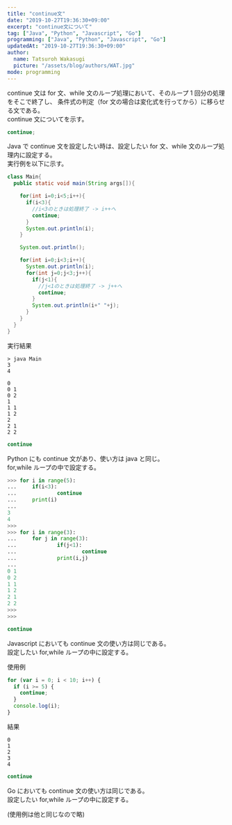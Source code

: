 ```yaml
---
title: "continue文"
date: "2019-10-27T19:36:30+09:00"
excerpt: "continue文について"
tag: ["Java", "Python", "Javascript", "Go"]
programming: ["Java", "Python", "Javascript", "Go"]
updatedAt: "2019-10-27T19:36:30+09:00"
author:
  name: Tatsuroh Wakasugi
  picture: "/assets/blog/authors/WAT.jpg"
mode: programming
---
```


continue 文は for 文、while 文のループ処理において、そのループ 1 回分の処理をそこで終了し、 条件式の判定（for 文の場合は変化式を行ってから）に移らせる文である。  
continue 文についてを示す。

<div class="note_content_by_programming_language" id="note_content_Java">

```java
continue;
```

Java で continue 文を設定したい時は、設定したい for 文、while 文のループ処理内に設定する。  
実行例を以下に示す。

```java
class Main{
  public static void main(String args[]){

    for(int i=0;i<5;i++){
      if(i<3){
        //i<3のときは処理終了 -> i++へ
        continue;
      }
      System.out.println(i);
    }

    System.out.println();

    for(int i=0;i<3;i++){
      System.out.println(i);
      for(int j=0;j<3;j++){
        if(j<1){
          //j<1のときは処理終了 -> j++へ
          continue;
        }
        System.out.println(i+" "+j);
      }
    }
  }
}
```

実行結果

```
> java Main
3
4

0
0 1
0 2
1
1 1
1 2
2
2 1
2 2
```

</div>
<div class="note_content_by_programming_language" id="note_content_Python">

```python
continue
```

Python にも continue 文があり、使い方は java と同じ。  
for,while ループの中で設定する。

```python
>>> for i in range(5):
...     if(i<3):
...             continue
...     print(i)
...
3
4
>>>
>>> for i in range(3):
...     for j in range(3):
...             if(j<1):
...                     continue
...             print(i,j)
...
0 1
0 2
1 1
1 2
2 1
2 2
>>>
>>>
```

</div>
<div class="note_content_by_programming_language" id="note_content_Javascript">

```javascript
continue
```

Javascript においても continue 文の使い方は同じである。  
設定したい for,while ループの中に設定する。

使用例

```javascript
for (var i = 0; i < 10; i++) {
  if (i >= 5) {
    continue;
  }
  console.log(i);
}
```

結果

```
0
1
2
3
4
```

</div>
<div class="note_content_by_programming_language" id="note_content_Go">

```go
continue
```

Go においても continue 文の使い方は同じである。  
設定したい for,while ループの中に設定する。

(使用例は他と同じなので略)

</div>
